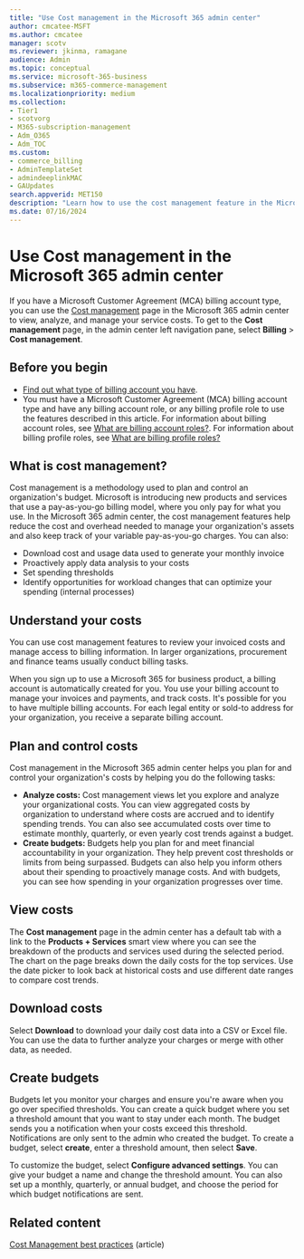 ```yaml
---
title: "Use Cost management in the Microsoft 365 admin center"
author: cmcatee-MSFT
ms.author: cmcatee
manager: scotv
ms.reviewer: jkinma, ramagane
audience: Admin
ms.topic: conceptual
ms.service: microsoft-365-business
ms.subservice: m365-commerce-management
ms.localizationpriority: medium
ms.collection: 
- Tier1
- scotvorg
- M365-subscription-management
- Adm_O365
- Adm_TOC
ms.custom: 
- commerce_billing
- AdminTemplateSet
- admindeeplinkMAC
- GAUpdates
search.appverid: MET150 
description: "Learn how to use the cost management feature in the Microsoft 365 admin center to view, analyze, and manage costs for your organization."
ms.date: 07/16/2024
---
```


# Use Cost management in the Microsoft 365 admin center

If you have a Microsoft Customer Agreement (MCA) billing account type, you can use the <a href="https://go.microsoft.com/fwlink/p/?linkid=2201187" target="_blank">Cost management</a> page in the Microsoft 365 admin center to view, analyze, and manage your service costs. To get to the **Cost management** page, in the admin center left navigation pane, select **Billing** > **Cost management**.

## Before you begin

- [Find out what type of billing account you have](manage-billing-accounts.md#view-my-billing-accounts).
- You must have a Microsoft Customer Agreement (MCA) billing account type and have any billing account role, or any billing profile role to use the features described in this article. For information about billing account roles, see [What are billing account roles?](manage-billing-accounts.md#what-are-billing-account-roles). For information about billing profile roles, see [What are billing profile roles?](billing-and-payments/manage-billing-profiles.md#what-are-billing-profile-roles)

## What is cost management?

Cost management is a methodology used to plan and control an organization's budget. Microsoft is introducing new products and services that use a pay-as-you-go billing model, where you only pay for what you use. In the Microsoft 365 admin center, the cost management features help reduce the cost and overhead needed to manage your organization's assets and also keep track of your variable pay-as-you-go charges. You can also:

- Download cost and usage data used to generate your monthly invoice
- Proactively apply data analysis to your costs
- Set spending thresholds
- Identify opportunities for workload changes that can optimize your spending (internal processes)

## Understand your costs

You can use cost management features to review your invoiced costs and manage access to billing information. In larger organizations, procurement and finance teams usually conduct billing tasks.

When you sign up to use a Microsoft 365 for business product, a billing account is automatically created for you. You use your billing account to manage your invoices and payments, and track costs. It's possible for you to have multiple billing accounts. For each legal entity or sold-to address for your organization, you receive a separate billing account.

## Plan and control costs

Cost management in the Microsoft 365 admin center helps you plan for and control your organization's costs by helping you do the following tasks:

- **Analyze costs:** Cost management views let you explore and analyze your organizational costs. You can view aggregated costs by organization to understand where costs are accrued and to identify spending trends. You can also see accumulated costs over time to estimate monthly, quarterly, or even yearly cost trends against a budget.
- **Create budgets:** Budgets help you plan for and meet financial accountability in your organization. They help prevent cost thresholds or limits from being surpassed. Budgets can also help you inform others about their spending to proactively manage costs. And with budgets, you can see how spending in your organization progresses over time.

## View costs

The **Cost management** page in the admin center has a default tab with a link to the **Products + Services** smart view where you can see the breakdown of the products and services used during the selected period. The chart on the page breaks down the daily costs for the top services. Use the date picker to look back at historical costs and use different date ranges to compare cost trends.

## Download costs

Select **Download** to download your daily cost data into a CSV or Excel file. You can use the data to further analyze your charges or merge with other data, as needed.

## Create budgets

Budgets let you monitor your charges and ensure you're aware when you go over specified thresholds. You can create a quick budget where you set a threshold amount that you want to stay under each month. The budget sends you a notification when your costs exceed this threshold. Notifications are only sent to the admin who created the budget. To create a budget, select **create**, enter a threshold amount, then select **Save**.

To customize the budget, select **Configure advanced settings**. You can give your budget a name and change the threshold amount. You can also set up a monthly, quarterly, or annual budget, and choose the period for which budget notifications are sent.

## Related content

[Cost Management best practices](/azure/cost-management-billing/costs/cost-mgt-best-practices) (article)
